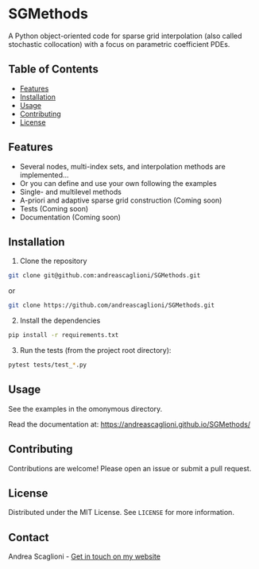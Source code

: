 # SGMethods
A Python object-oriented code for sparse grid interpolation (also called stochastic collocation) with a focus on parametric coefficient PDEs.

## Table of Contents
- [Features](#features)
- [Installation](#installation)
- [Usage](#usage)
- [Contributing](#contributing)
- [License](#license)

## Features
- Several nodes, multi-index sets, and interpolation methods are implemented...
- Or you can define and use your own following the examples
- Single- and multilevel methods
- A-priori and adaptive sparse grid construction (Coming soon)
- Tests  (Coming soon)
- Documentation (Coming soon)

## Installation
1. Clone the repository
```sh
git clone git@github.com:andreascaglioni/SGMethods.git
```
or
```sh
git clone https://github.com/andreascaglioni/SGMethods.git
```

2. Install the dependencies
```sh
pip install -r requirements.txt
```

3. Run the tests (from the project root directory):
```sh
pytest tests/test_*.py
```

## Usage
See the examples in the omonymous directory.

Read the documentation at: 
https://andreascaglioni.github.io/SGMethods/

## Contributing
Contributions are welcome! Please open an issue or submit a pull request.

## License
Distributed under the MIT License. See `LICENSE` for more information.

## Contact
Andrea Scaglioni - [Get in touch on my website](https://andreascaglioni.net/contacts)

